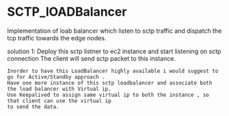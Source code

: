 # SCTP_lOADBalancer
Implementation of loab balancer which listen to sctp traffic and dispatch the tcp traffic towards the edge nodes.

solution 1:
    Deploy this sctp listner to ec2 instance and start listening on sctp connection
    The client will send sctp packet to this instance.

    Inorder to have this LoadBalancer highly available i would suggest to go for Active/Standby approach . 
    Have one more instance of this sctp loadbalancer and associate both the load balancer with Virtual ip.
    Use Keepalived to assign same virtual ip to both the instance , so that client can use the virtual ip
    to send the data.
